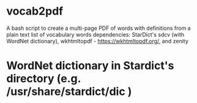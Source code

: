 # vocab2pdf
A bash script to create a multi-page PDF of words with definitions from a plain text list of vocabulary words 
dependencies: StarDict's sdcv (with WordNet dictionary), wkhtmltopdf - https://wkhtmltopdf.org/, and zenity
# WordNet dictionary in Stardict's directory (e.g. /usr/share/stardict/dic )
